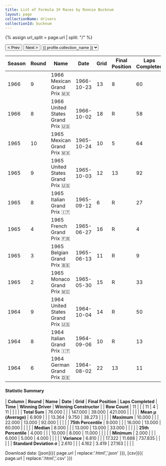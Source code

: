 ```yaml
---
title: List of Formula 1® Races by Ronnie Bucknum
layout: page
collectionName: drivers
collectionId: bucknum
---
```


{% assign url_split = page.url | split: "/" %}
<div id="collection-navigation">
<button onclick="selector.options[selector.selectedIndex-1].value && (window.location = selector.options[selector.selectedIndex-1].value);">&lt; Prev</button>
<button onclick="selector.options[selector.selectedIndex+1].value && (window.location = selector.options[selector.selectedIndex+1].value);">Next &gt;</button>
<select id="selector" onchange="this.options[this.selectedIndex].value && (window.location = this.options[this.selectedIndex].value);">
  {% for collectionId in site.data[page.collectionName].refs %}
    {% if collectionId == page.collectionId %}
      {% assign selected = "selected" %}
    {% else %}
      {% assign selected = "" %}
    {% endif %}
    {% assign profile = site.data[page.collectionName][collectionId].profile %}
    <option value="/f1/{{ page.collectionName }}/{{ collectionId }}/{{ url_split[4] }}" {{ selected }}>{{ profile.collection_name }}</option>
  {% endfor %}
</select>
</div>

| Season | Round | Name | Date | Grid | Final Position | Laps Completed | Time | Winning Driver | Winning Constructor |
|--|--|--|--|--|--|--|--|--|--|
| 1966 | 9 | 1966 Mexican Grand Prix 🇲🇽 | 1966-10-23 | 13 | 8 | 60 |   | John Surtees 🇬🇧 | Cooper-Maserati 🇬🇧 |
| 1966 | 8 | 1966 United States Grand Prix 🇺🇸 | 1966-10-02 | 18 | R | 58 |   | Jim Clark 🇬🇧 | Lotus-BRM 🇬🇧 |
| 1965 | 10 | 1965 Mexican Grand Prix 🇲🇽 | 1965-10-24 | 10 | 5 | 64 |   | Richie Ginther 🇺🇸 | Honda 🇯🇵 |
| 1965 | 9 | 1965 United States Grand Prix 🇺🇸 | 1965-10-03 | 12 | 13 | 92 |   | Graham Hill 🇬🇧 | BRM 🇬🇧 |
| 1965 | 8 | 1965 Italian Grand Prix 🇮🇹 | 1965-09-12 | 6 | R | 27 |   | Jackie Stewart 🇬🇧 | BRM 🇬🇧 |
| 1965 | 4 | 1965 French Grand Prix 🇫🇷 | 1965-06-27 | 16 | R | 4 |   | Jim Clark 🇬🇧 | Lotus-Climax 🇬🇧 |
| 1965 | 3 | 1965 Belgian Grand Prix 🇧🇪 | 1965-06-13 | 11 | R | 9 |   | Jim Clark 🇬🇧 | Lotus-Climax 🇬🇧 |
| 1965 | 2 | 1965 Monaco Grand Prix 🇲🇨 | 1965-05-30 | 15 | R | 33 |   | Graham Hill 🇬🇧 | BRM 🇬🇧 |
| 1964 | 9 | 1964 United States Grand Prix 🇺🇸 | 1964-10-04 | 14 | R | 50 |   | Graham Hill 🇬🇧 | BRM 🇬🇧 |
| 1964 | 8 | 1964 Italian Grand Prix 🇮🇹 | 1964-09-06 | 10 | R | 13 |   | John Surtees 🇬🇧 | Ferrari 🇮🇹 |
| 1964 | 6 | 1964 German Grand Prix 🇩🇪 | 1964-08-02 | 22 | 13 | 11 |   | John Surtees 🇬🇧 | Ferrari 🇮🇹 |

#### Statistic Summary

| **Column** | **Round** | **Name** | **Date** | **Grid** | **Final Position** | **Laps Completed** | **Time** | **Winning Driver** | **Winning Constructor** |
| **Row Count** | 11 |  |  | 11 | 4 | 11 |  |  |  |
| **Total Sum** | 76.000 |  |  | 147.000 | 39.000 | 421.000 |  |  |  |
| **Mean μ (Average)** | 6.909 |  |  | 13.364 | 9.750 | 38.273 |  |  |  |
| **Maximum** | 10.000 |  |  | 22.000 | 13.000 | 92.000 |  |  |  |
| **75th Percentile** | 9.000 |  |  | 16.000 | 13.000 | 60.000 |  |  |  |
| **Median** | 8.000 |  |  | 13.000 | 13.000 | 33.000 |  |  |  |
| **25th Percentile** | 4.000 |  |  | 10.000 | 8.000 | 11.000 |  |  |  |
| **Minimum** | 2.000 |  |  | 6.000 | 5.000 | 4.000 |  |  |  |
| **Variance** | 6.810 |  |  | 17.322 | 11.688 | 737.835 |  |  |  |
| **Standard Deviation σ** | 2.610 |  |  | 4.162 | 3.419 | 27.163 |  |  |  |

Download data: [json]({{ page.url | replace:'.html','.json' }}), [csv]({{ page.url | replace:'.html','.csv' }})
